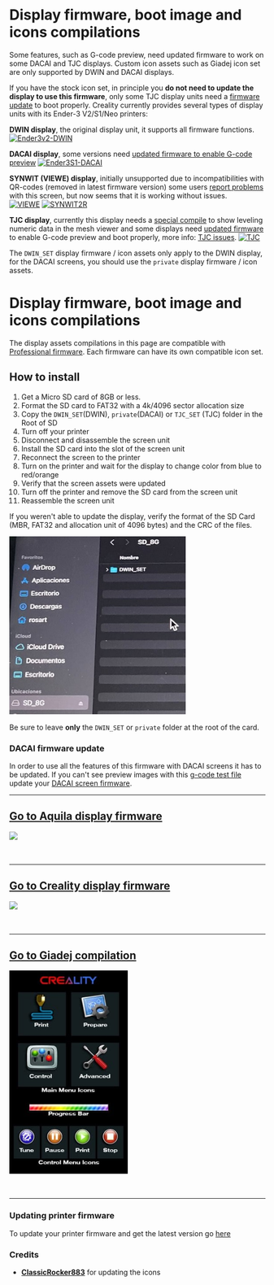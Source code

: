 # Display firmware, boot image and icons compilations

Some features, such as G-code preview, need updated firmware to work on some DACAI and TJC displays. Custom icon assets such as Giadej icon set are only supported by DWIN and DACAI displays.

If you have the stock icon set, in principle you **do not need to update the display to use this firmware**, only some TJC display units need a [firmware update](tjc_update.zip?raw=true) to boot properly. Creality currently provides several types of display units with its Ender-3 V2/S1/Neo printers:

**DWIN display**, the original display unit, it supports all firmware functions.  
[![Ender3v2-DWIN](https://user-images.githubusercontent.com/2745567/156829365-a58a3afc-77e3-40b9-9e16-5edfe3073de8.jpg)](https://raw.githubusercontent.com/MRiscoC/Ender3V2S1/Ender3V2S1-Released/display%20assets/displays/DWIN.jpg)

**DACAI display**, some versions need [updated firmware to enable G-code preview](dacai_update.zip?raw=true)
[![Ender3S1-DACAI](https://user-images.githubusercontent.com/2745567/156829472-2c38a4ab-bdde-4c21-b78f-a30692c96500.jpg)](https://raw.githubusercontent.com/MRiscoC/Ender3V2S1/Ender3V2S1-Released/display%20assets/displays/DACAI.jpg)

**SYNWIT (VIEWE) display**, initially unsupported due to incompatibilities with QR-codes (removed in latest firmware version) some users [report problems](https://github.com/MRiscoC/Ender3V2S1/issues/323) with this screen, but now seems that it is working without issues.  
[![VIEWE](https://user-images.githubusercontent.com/2745567/163235004-1d3f1ed4-e149-4ca8-ae60-438df5f0b70a.png)](https://raw.githubusercontent.com/MRiscoC/Ender3V2S1/Ender3V2S1-Released/display%20assets/displays/SYNWIT1.jpg)
[![SYNWIT2R](https://user-images.githubusercontent.com/2745567/209407402-25053f01-6a5d-4c76-90c8-da5aec43100c.png)](https://raw.githubusercontent.com/MRiscoC/Ender3V2S1/Ender3V2S1-Released/display%20assets/displays/SYNWIT2.jpg)

**TJC display**, currently this display needs a [special compile](https://github.com/MRiscoC/Special_Configurations/releases/tag/tjc) to show leveling numeric data in the mesh viewer and some displays need [updated firmware](tjc_update.zip?raw=true) to enable G-code preview and boot properly,
more info: [TJC issues](https://github.com/MRiscoC/Ender3V2S1/issues/542).
[![TJC](https://user-images.githubusercontent.com/2745567/206931166-24185525-e377-472e-9bed-37a39aab24fb.jpg)](https://raw.githubusercontent.com/MRiscoC/Ender3V2S1/Ender3V2S1-Released/display%20assets/displays/TJC.jpg)

The `DWIN_SET` display firmware / icon assets only apply to the DWIN display, for the DACAI screens, you should use the `private` display firmware / icon assets.

# Display firmware, boot image and icons compilations
The display assets compilations in this page are compatible with [Professional firmware](https://github.com/classicrocker883/MRiscoCProUI/releases/latest). Each firmware can have its own compatible icon set.

## How to install
1. Get a Micro SD card of 8GB or less.
1. Format the SD card to FAT32 with a 4k/4096 sector allocation size
1. Copy the `DWIN_SET`(DWIN), `private`(DACAI) or `TJC_SET` (TJC) folder in the Root of SD
1. Turn off your printer
1. Disconnect and disassemble the screen unit
1. Install the SD card into the slot of the screen unit
1. Reconnect the screen to the printer
1. Turn on the printer and wait for the display to change color from blue to red/orange
1. Verify that the screen assets were updated
1. Turn off the printer and remove the SD card from the screen unit
1. Reassemble the screen unit

If you weren't able to update the display, verify the format of the SD Card
(MBR, FAT32 and allocation unit of 4096 bytes) and the CRC of the files.

<img src="DWIN_SET-folder.jpg" height="350" />

Be sure to leave **only** the `DWIN_SET` or `private` folder at the root of the card.

### DACAI firmware update
In order to use all the features of this firmware with DACAI screens it has to be updated.
If you can't see preview images with this [g-code test file](../slicer%20scripts/cura/SimpleCuraTest.gcode) update your [DACAI screen firmware](dacai_update.zip).
<br>

---

## [Go to Aquila display firmware](Aquila%20Display%20Firmware)

<a href=Aquila%20Display%20Firmware><img src="https://user-images.githubusercontent.com/18502096/197379769-0ee09e3b-e637-4353-ac5a-e0090256df47.jpg" height="400" /></a>

<br>

---

## [Go to Creality display firmware](Creality%20Display%20Firmware)

<a href=Creality%20Display%20Firmware><img src="https://raw.githubusercontent.com/mriscoc/Ender3V2S1/Ender3V2S1-Released/screenshots/main.jpg" height="400" /></a>

<br>

---

## [Go to Giadej compilation](Giadej%20compilation)

<a href=Giadej%20compilation><img src="Giadej%20compilation/preview1.jpg"  height="400" /></a>

<br>

---

### Updating printer firmware
To update your printer firmware and get the latest version go [here](https://github.com/classicrocker883/MRiscoCProUI/releases/latest)

### Credits
- [**ClassicRocker883**](https://github.com/classicrocker883) for updating the icons
